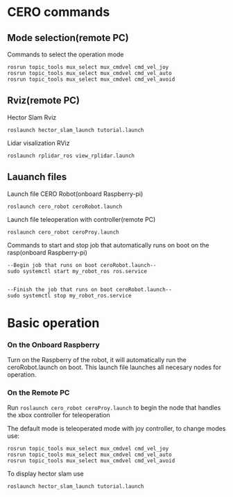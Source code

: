 # CERO commands 

## Mode selection(remote PC)

Commands to select the operation mode

```
rosrun topic_tools mux_select mux_cmdvel cmd_vel_joy
rosrun topic_tools mux_select mux_cmdvel cmd_vel_auto
rosrun topic_tools mux_select mux_cmdvel cmd_vel_avoid
```

## Rviz(remote PC)

Hector Slam Rviz

```
roslaunch hector_slam_launch tutorial.launch
```

Lidar visalization RViz

```
roslaunch rplidar_ros view_rplidar.launch
```

## Lauanch files

Launch file CERO Robot(onboard Raspberry-pi)

```
roslaunch cero_robot ceroRobot.launch
```

Launch file teleoperation with controller(remote PC)

```
roslaunch cero_robot ceroProy.launch
```

Commands to start and stop job that automatically runs on boot on the rasp(onboard Raspberry-pi)

```
--Begin job that runs on boot ceroRobot.launch--
sudo systemctl start my_robot_ros ros.service


--Finish the job that runs on boot ceroRobot.launch--
sudo systemctl stop my_robot_ros.service
```

# Basic operation

### On the Onboard Raspberry

Turn on the Raspberry of the robot, it will automatically run the ceroRobot.launch on boot. This launch file launches all necesary nodes for operation.

### On the Remote PC

Run `roslaunch cero_robot ceroProy.launch` to begin the node that handles the xbox controller for teleoperation

The default mode is teleoperated mode with joy controller, to change modes use:

```
rosrun topic_tools mux_select mux_cmdvel cmd_vel_joy
rosrun topic_tools mux_select mux_cmdvel cmd_vel_auto
rosrun topic_tools mux_select mux_cmdvel cmd_vel_avoid
```

To display hector slam use

```
roslaunch hector_slam_launch tutorial.launch
```

